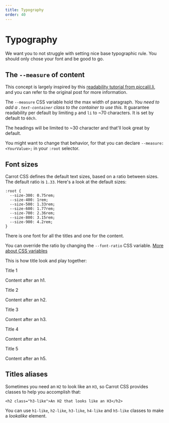 ```yaml
---
title: Typography
order: 40
---
```


# Typography

We want you to not struggle with setting nice base typographic rule.
You should only chose your font and be good to go.

## The `--measure` of content

This concept is largely inspired by this [readability tutorial from piccalil.li](https://piccalil.li/tutorial/improve-the-readability-of-the-content-on-your-website), and you can refer to the original post for more information.

The `--measure` CSS variable hold the max width of paragraph.
_You need to add a `.text-container` class to the container to use this._
It guarantee readability per default by limiting `p` and `li` to ~70 characters. It is set by default to `60ch`.

The headings will be limited to ~30 character and that'll look great by default.

You might want to change that behavior, for that you can declare `--measure: <YourValue>;` in your `:root` selector.

## Font sizes

Carrot CSS defines the default text sizes, based on a ratio between sizes. The default ratio is `1.33`.
Here's a look at the default sizes:

```
:root {
  --size-300: 0.75rem;
  --size-400: 1rem;
  --size-500: 1.33rem;
  --size-600: 1.77rem;
  --size-700: 2.36rem;
  --size-800: 3.15rem;
  --size-900: 4.2rem;
}
```

There is one font for all the titles and one for the content.

You can override the ratio by changing the `--font-ratio` CSS variable. [More about CSS variables](/documentation/css-variables)

This is how title look and play together:

<div class="preview-dark stack">

<p class="h1-like">Title 1</p>

Content after an h1.

<p class="h2-like">Title 2</p>

Content after an h2.

<p class="h3-like">Title 3</p>

Content after an h3.

<p class="h4-like">Title 4</p>

Content after an h4.

<p class="h5-like">Title 5</p>

Content after an h5.

</div>

## Titles aliases

Sometimes you need an `H2` to look like an `H3`, so Carrot CSS provides classes to help you accomplish that:

```
<h2 class="h3-like">An H2 that looks like an H3</h2>
```

You can use `h1-like`, `h2-like`, `h3-like`, `h4-like` and `h5-like` classes to make a _lookalike_ element.
